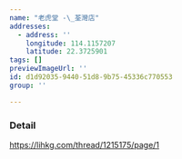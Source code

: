 ```yaml
---
name: "老虎堂 -\_荃灣店"
addresses:
  - address: ''
    longitude: 114.1157207
    latitude: 22.3725901
tags: []
previewImageUrl: ''
id: d1d92035-9440-51d8-9b75-45336c770553
group: ''

---
```

### Detail
https://lihkg.com/thread/1215175/page/1
